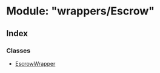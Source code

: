 # Module: "wrappers/Escrow"

## Index

### Classes

* [EscrowWrapper](../classes/_wrappers_escrow_.escrowwrapper.md)
